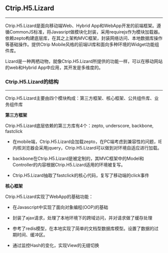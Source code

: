 ## Ctrip.H5.Lizard

-------------------------

Ctrip.H5.Lizard是面向移动端Web、Hybrid App和WebApp开发的前端框架。遵循CommonJS标准，将Javasript做模块化封装，采用requirejs作为模块加载器。依赖zepto构建底层库，在其之上架构MVC框架，封装网络访问、本地数据库操作等基础操作。提供Ctrip Mobile风格的前端UI库和面向多种环境的Widget功能组件库。

Lizard是一种两栖动物，就像Ctrip.H5.Lizard所提供的功能一样，可以在移动网站的web和Hybrid App中应用，其开发是多维度的。

### Ctrip.H5.Lizard的结构

-------------------------

Ctrip.H5.Lizard主要由四个模块构成：第三方框架、核心框架、公共组件库、业务组件库

**第三方框架**

Ctrip.H5.Lizard底层依赖的第三方库有4个：zepto, underscore, backbone, fastclick

  + 在mobile端，Ctrip.H5.Lizard会加载zepto，在PC端考虑到兼容性的问题，IE内核浏览器会采用jquery，Ctrip.H5.Lizard可以做到对环境自适应进行加载。

  + backbone在Ctrip.H5.Lizard是被定制的，其MVC框架中的Model和Controller的内容根据Ctrip.H5.Lizard适用的环境被复写。

  + Ctrip.H5.Lizard抽取了fastclick的核心代码，复写了移动端的click事件

**核心框架**

Ctrip.H5.Lizard实现了WebApp的基础功能：

  + 在Javascript中实现了面向对象编程(OOP)的基础

  + 封装了ajax请求，处理了本地环境下的跨域访问，并对请求做了缓存处理

  + 参考了redis模型，在本地实现了简单的文档型数据库模型。设置了数据的过期时间、缓冲区。

  + 通过监控Hash的变化，实现View的无缝切换
